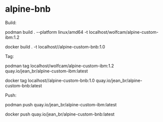 # alpine-bnb

Build:

 podman build . --platform linux/amd64 -t localhost/wolfcam/alpine-custom-ibm:1.2

 docker build . -t localhost/<USER>/alpine-custom-bnb:1.0
 
Tag:

 podman tag localhost/wolfcam/alpine-custom-ibm:1.2 quay.io/jean_br/alpine-custom-ibm:latest

 docker tag localhost/<USER>/alpine-custom-bnb:1.0 quay.io/jean_br/alpine-custom-bnb:latest

 Push:

 podman push quay.io/jean_br/alpine-custom-ibm:latest

 docker push quay.io/jean_br/alpine-custom-bnb:latest

